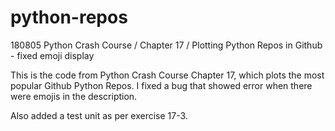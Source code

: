 # python-repos
180805 Python Crash Course / Chapter 17 / Plotting Python Repos in Github - fixed emoji display

This is the code from Python Crash Course Chapter 17, which plots the most popular Github Python Repos. I fixed a bug that showed error when there were emojis in the description.

Also added a test unit as per exercise 17-3.
